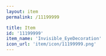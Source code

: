 ```yaml
---
layout: item
permalink: /11199999

title: Item
id: '11199999'
item_name: 'Invisible_EyeDecoration'
icon_url: 'item/icon/11199999.png'
---
```

